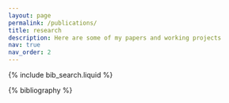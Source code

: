 ```yaml
---
layout: page
permalink: /publications/
title: research
description: Here are some of my papers and working projects
nav: true
nav_order: 2
---
```


<!-- _pages/publications.md -->

<!-- Bibsearch Feature -->

{% include bib_search.liquid %}

<div class="publications">

{% bibliography %}

</div>
